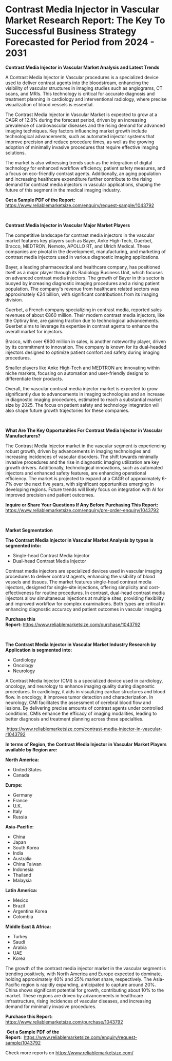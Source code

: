 <p><h1>Contrast Media Injector in Vascular Market Research Report: The Key To Successful Business Strategy Forecasted for Period from 2024 - 2031</h1></p><p><strong>Contrast Media Injector in Vascular Market Analysis and Latest Trends</strong></p>
<p><p>A Contrast Media Injector in Vascular procedures is a specialized device used to deliver contrast agents into the bloodstream, enhancing the visibility of vascular structures in imaging studies such as angiograms, CT scans, and MRIs. This technology is critical for accurate diagnosis and treatment planning in cardiology and interventional radiology, where precise visualization of blood vessels is essential.</p><p>The Contrast Media Injector in Vascular Market is expected to grow at a CAGR of 12.8% during the forecast period, driven by an increasing prevalence of cardiovascular diseases and the rising demand for advanced imaging techniques. Key factors influencing market growth include technological advancements, such as automated injector systems that improve precision and reduce procedure times, as well as the growing adoption of minimally invasive procedures that require effective imaging solutions.</p><p>The market is also witnessing trends such as the integration of digital technology for enhanced workflow efficiency, patient safety measures, and a focus on eco-friendly contrast agents. Additionally, an aging population and increasing healthcare expenditure further contribute to the rising demand for contrast media injectors in vascular applications, shaping the future of this segment in the medical imaging industry.</p></p>
<p><strong>Get a Sample PDF of the Report:&nbsp;</strong> <a href="https://www.reliablemarketsize.com/enquiry/request-sample/1043792?utm_campaign=1832&utm_medium=2&utm_source=Github&utm_content=ia&utm_term=28122024&utm_id=contrast-media-injector-in-vascular">https://www.reliablemarketsize.com/enquiry/request-sample/1043792</a></p>
<p>&nbsp;</p>
<p><strong>Contrast Media Injector in Vascular Major Market Players</strong></p>
<p><p>The competitive landscape for contrast media injectors in the vascular market features key players such as Bayer, Anke High-Tech, Guerbet, Bracco, MEDTRON, Nemoto, APOLLO RT, and Ulrich Medical. These companies are pivotal in the development, manufacturing, and marketing of contrast media injectors used in various diagnostic imaging applications.</p><p>Bayer, a leading pharmaceutical and healthcare company, has positioned itself as a major player through its Radiology Business Unit, which focuses on advanced contrast media injectors. The growth of Bayer in this sector is buoyed by increasing diagnostic imaging procedures and a rising patient population. The company's revenue from healthcare related sectors was approximately €24 billion, with significant contributions from its imaging division.</p><p>Guerbet, a French company specializing in contrast media, reported sales revenues of about €860 million. Their modern contrast media injectors, like the Optiray line, are gaining traction due to technological advancements. Guerbet aims to leverage its expertise in contrast agents to enhance the overall market for injectors.</p><p>Bracco, with over €800 million in sales, is another noteworthy player, driven by its commitment to innovation. The company is known for its dual-headed injectors designed to optimize patient comfort and safety during imaging procedures.</p><p>Smaller players like Anke High-Tech and MEDTRON are innovating within niche markets, focusing on automation and user-friendly designs to differentiate their products. </p><p>Overall, the vascular contrast media injector market is expected to grow significantly due to advancements in imaging technologies and an increase in diagnostic imaging procedures, estimated to reach a substantial market size by 2025. The focus on patient safety and technology integration will also shape future growth trajectories for these companies.</p></p>
<p>&nbsp;</p>
<p><strong>What Are The Key Opportunities For Contrast Media Injector in Vascular Manufacturers?</strong></p>
<p><p>The Contrast Media Injector market in the vascular segment is experiencing robust growth, driven by advancements in imaging technologies and increasing incidences of vascular disorders. The shift towards minimally invasive procedures and the rise in diagnostic imaging utilization are key growth drivers. Additionally, technological innovations, such as automated injectors and enhanced safety features, are enhancing operational efficiency. The market is projected to expand at a CAGR of approximately 6-7% over the next five years, with significant opportunities emerging in developing regions. Future trends will likely focus on integration with AI for improved precision and patient outcomes.</p></p>
<p><strong>Inquire or Share Your Questions If Any Before Purchasing This Report:</strong> <a href="https://www.reliablemarketsize.com/enquiry/pre-order-enquiry/1043792?utm_campaign=1832&utm_medium=2&utm_source=Github&utm_content=ia&utm_term=28122024&utm_id=contrast-media-injector-in-vascular">https://www.reliablemarketsize.com/enquiry/pre-order-enquiry/1043792</a></p>
<p>&nbsp;</p>
<p><strong>Market Segmentation</strong></p>
<p><strong>The Contrast Media Injector in Vascular Market Analysis by types is segmented into:</strong></p>
<p><ul><li>Single-head Contrast Media Injector</li><li>Dual-head Contrast Media Injector</li></ul></p>
<p><p>Contrast media injectors are specialized devices used in vascular imaging procedures to deliver contrast agents, enhancing the visibility of blood vessels and tissues. The market features single-head contrast media injectors, designed for single-site injections, offering simplicity and cost-effectiveness for routine procedures. In contrast, dual-head contrast media injectors allow simultaneous injections at multiple sites, providing flexibility and improved workflow for complex examinations. Both types are critical in enhancing diagnostic accuracy and patient outcomes in vascular imaging.</p></p>
<p><strong>Purchase this Report:&nbsp;</strong><a href="https://www.reliablemarketsize.com/purchase/1043792?utm_campaign=1832&utm_medium=2&utm_source=Github&utm_content=ia&utm_term=28122024&utm_id=contrast-media-injector-in-vascular">https://www.reliablemarketsize.com/purchase/1043792</a></p>
<p>&nbsp;</p>
<p><strong>The Contrast Media Injector in Vascular Market Industry Research by Application is segmented into:</strong></p>
<p><ul><li>Cardiology</li><li>Oncology</li><li>Neurology</li></ul></p>
<p><p>A Contrast Media Injector (CMI) is a specialized device used in cardiology, oncology, and neurology to enhance imaging quality during diagnostic procedures. In cardiology, it aids in visualizing cardiac structures and blood flow. In oncology, it improves tumor detection and characterization. In neurology, CMI facilitates the assessment of cerebral blood flow and lesions. By delivering precise amounts of contrast agents under controlled conditions, CMIs enhance the efficacy of imaging modalities, leading to better diagnosis and treatment planning across these specialties.</p></p>
<p><a href="https://www.reliablemarketsize.com/contrast-media-injector-in-vascular-r1043792?utm_campaign=1832&utm_medium=2&utm_source=Github&utm_content=ia&utm_term=28122024&utm_id=contrast-media-injector-in-vascular">&nbsp;https://www.reliablemarketsize.com/contrast-media-injector-in-vascular-r1043792</a></p>
<p><strong>In terms of Region, the Contrast Media Injector in Vascular Market Players available by Region are:</strong></p>
<p>
    <p> <strong> North America: </strong>
        <ul>
            <li>United States</li>
            <li>Canada</li>
        </ul>
        </p> 
    <p> <strong> Europe: </strong>
        <ul>
            <li>Germany</li>
            <li>France</li>
            <li>U.K.</li>
            <li>Italy</li>
            <li>Russia</li>
        </ul>
        </p> 
    <p> <strong> Asia-Pacific: </strong>
        <ul>
            <li>China</li>
            <li>Japan</li>
            <li>South Korea</li>
            <li>India</li>
            <li>Australia</li>
            <li>China Taiwan</li>
            <li>Indonesia</li>
            <li>Thailand</li>
            <li>Malaysia</li>
        </ul>
        </p> 
    <p> <strong> Latin America: </strong>
        <ul>
            <li>Mexico</li>
            <li>Brazil</li>
            <li>Argentina Korea</li>
            <li>Colombia</li>
        </ul>
        </p> 
    <p> <strong> Middle East & Africa: </strong>
        <ul>
            <li>Turkey</li>
            <li>Saudi</li>
            <li>Arabia</li>
            <li>UAE</li>
            <li>Korea</li>
        </ul>
    </p>
    </p>
<p><p>The growth of the contrast media injector market in the vascular segment is trending positively, with North America and Europe expected to dominate, holding approximately 40% and 25% market share, respectively. The Asia-Pacific region is rapidly expanding, anticipated to capture around 20%. China shows significant potential for growth, contributing about 10% to the market. These regions are driven by advancements in healthcare infrastructure, rising incidences of vascular diseases, and increasing demand for minimally invasive procedures.</p></p>
<p><strong>Purchase this Report: </strong><a href="https://www.reliablemarketsize.com/purchase/1043792?utm_campaign=1832&utm_medium=2&utm_source=Github&utm_content=ia&utm_term=28122024&utm_id=contrast-media-injector-in-vascular">https://www.reliablemarketsize.com/purchase/1043792</a></p>
<p>&nbsp;<strong>Get a Sample PDF of the Report:&nbsp;&nbsp;</strong><a href="https://www.reliablemarketsize.com/enquiry/request-sample/1043792?utm_campaign=1832&utm_medium=2&utm_source=Github&utm_content=ia&utm_term=28122024&utm_id=contrast-media-injector-in-vascular">https://www.reliablemarketsize.com/enquiry/request-sample/1043792</a></p>
<p><strong></strong></p>
<p>Check more reports on <a href="https://www.reliablemarketsize.com/?utm_campaign=1832&utm_medium=2&utm_source=Github&utm_content=ia&utm_term=28122024&utm_id=contrast-media-injector-in-vascular">https://www.reliablemarketsize.com/</a></p>